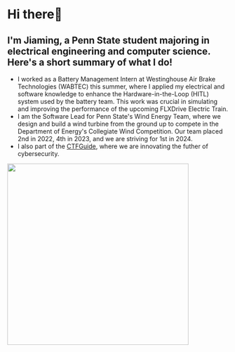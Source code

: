 # Hi there👋
## I'm Jiaming, a Penn State student majoring in electrical engineering and computer science. Here's a short summary of what I do!
* I worked as a Battery Management Intern at Westinghouse Air Brake Technologies (WABTEC) this summer, where I applied my electrical and software knowledge to enhance the Hardware-in-the-Loop (HITL) system used by the battery team. This work was crucial in simulating and improving the performance of the upcoming FLXDrive Electric Train.
* I am the Software Lead for Penn State's Wind Energy Team, where we design and build a wind turbine from the ground up to compete in the Department of Energy's Collegiate Wind Competition. Our team placed 2nd in 2022, 4th in 2023, and we are striving for 1st in 2024.
* I also part of the [CTFGuide](https://ctfguide.com/), where we are innovating the futher of cybersecurity.

<a href="https://github.com/Jaiming724/HoustonV2">
  <img width=412.5 align="center" src="https://github-readme-stats.vercel.app/api/pin/?username=Jaiming724&theme=radical&repo=HoustonV2" />
</a>

